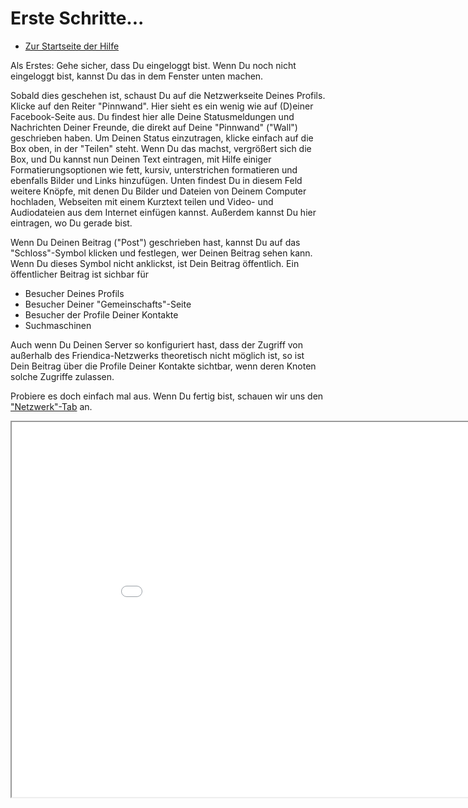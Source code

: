 Erste Schritte... 
=================

* [Zur Startseite der Hilfe](help)

Als Erstes: Gehe sicher, dass Du eingeloggt bist. Wenn Du noch nicht eingeloggt bist, kannst Du das in dem Fenster unten machen. 

Sobald dies geschehen ist, schaust Du auf die Netzwerkseite Deines Profils. Klicke auf den Reiter "Pinnwand".
Hier sieht es ein wenig wie auf (D)einer Facebook-Seite aus. Du findest hier alle Deine Statusmeldungen und Nachrichten Deiner Freunde, die direkt auf Deine "Pinnwand" ("Wall") geschrieben haben. Um Deinen Status einzutragen, klicke einfach auf die Box oben, in der "Teilen" steht. Wenn Du das machst, vergrößert sich die Box, und Du kannst nun Deinen Text eintragen, mit Hilfe einiger Formatierungsoptionen wie fett, kursiv, unterstrichen formatieren und ebenfalls Bilder und Links hinzufügen. Unten findest Du in diesem Feld weitere Knöpfe, mit denen Du Bilder und Dateien von Deinem Computer hochladen, Webseiten mit einem Kurztext teilen und Video- und Audiodateien aus dem Internet einfügen kannst. Außerdem kannst Du hier eintragen, wo Du gerade bist. 

Wenn Du Deinen Beitrag ("Post") geschrieben hast, kannst Du auf das "Schloss"-Symbol klicken und festlegen, wer Deinen Beitrag sehen kann. Wenn Du dieses Symbol nicht anklickst, ist Dein Beitrag öffentlich. 
Ein öffentlicher Beitrag ist sichbar für
<ul>
	<li>Besucher Deines Profils</li>
	<li>Besucher Deiner "Gemeinschafts"-Seite</li>
	<li>Besucher der Profile Deiner Kontakte</li>
	<li>Suchmaschinen</li>
</ul>
Auch wenn Du Deinen Server so konfiguriert hast, dass der Zugriff von außerhalb des Friendica-Netzwerks theoretisch nicht möglich ist, so ist Dein Beitrag über die Profile Deiner Kontakte sichtbar, wenn deren Knoten solche Zugriffe zulassen.

<!--Das bedeutet, dass jeder, der Dein Profil ansieht, den Beitrag sehen kann. Außerdem auch jene, die den "Community"-Tab Deines Servers oder auf dem "Netzwerk"-Tab ("Beiträge Deiner Kontakte") eines befreundeten Kontakts betrachten.-->

Probiere es doch einfach mal aus. Wenn Du fertig bist, schauen wir uns den <a href="help/Quick-Start-network">"Netzwerk"-Tab</a> an. 

<iframe src="login" width="950" height="600"></iframe>

